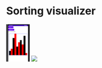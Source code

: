 # Sorting visualizer

<img src="pic_unsorder.png" height="100px">
<img src="pic_sorder.png" height="100px">